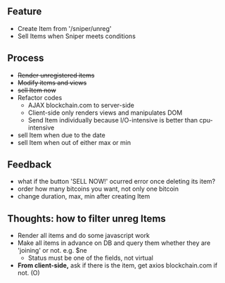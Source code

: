 ## Feature
- Create Item from '/sniper/unreg'
- Sell Items when Sniper meets conditions

## Process
- ~~Render unregistered items~~
- ~~Modify items and views~~ 
- ~~sell Item now~~
- Refactor codes
  - AJAX blockchain.com to server-side 
  - Client-side only renders views and manipulates DOM
  - Send Item individually because I/O-intensive is better than cpu-intensive
- sell Item when due to the date
- sell Item when out of either max or min 

## Feedback
- what if the button 'SELL NOW!' ocurred error once deleting its item?
- order how many bitcoins you want, not only one bitcoin
- change duration, max, min after creating Item

## Thoughts: how to filter unreg Items
- Render all items and do some javascript work
- Make all items in advance on DB and query them whether they are 'joining' or not. e.g. $ne
  - Status must be one of the fields, not virtual
- **From client-side,** ask if there is the item, get axios blockchain.com if not. (O)